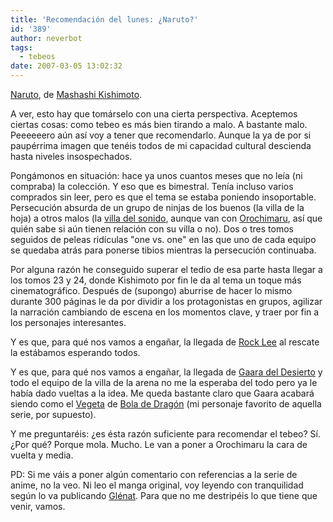 ```yaml
---
title: 'Recomendación del lunes: ¿Naruto?'
id: '389'
author: neverbot
tags:
  - tebeos
date: 2007-03-05 13:02:32
---
```


[Naruto](http://en.wikipedia.org/wiki/Naruto), de [Mashashi Kishimoto](http://en.wikipedia.org/wiki/Masashi_Kishimoto).

A ver, esto hay que tomárselo con una cierta perspectiva. Aceptemos ciertas cosas: como tebeo es más bien tirando a malo. A bastante malo. Peeeeeero aún así voy a tener que recomendarlo. Aunque la ya de por si paupérrima imagen que tenéis todos de mi capacidad cultural descienda hasta niveles insospechados.

Pongámonos en situación: hace ya unos cuantos meses que no leía (ni compraba) la colección. Y eso que es bimestral. Tenía incluso varios comprados sin leer, pero es que el tema se estaba poniendo insoportable. Persecución absurda de un grupo de ninjas de los buenos (la villa de la hoja) a otros malos (la [villa del sonido](http://en.wikipedia.org/wiki/Land_of_Sound), aunque van con [Orochimaru](http://en.wikipedia.org/wiki/Orochimaru_%28Naruto%29), así que quién sabe si aún tienen relación con su villa o no). Dos o tres tomos seguidos de peleas ridículas "one vs. one" en las que uno de cada equipo se quedaba atrás para ponerse tibios mientras la persecución continuaba.

Por alguna razón he conseguido superar el tedio de esa parte hasta llegar a los tomos 23 y 24, donde Kishimoto por fin le da al tema un toque más cinematográfico. Después de (supongo) aburrise de hacer lo mismo durante 300 páginas le da por dividir a los protagonistas en grupos, agilizar la narración cambiando de escena en los momentos clave, y traer por fin a los personajes interesantes.

Y es que, para qué nos vamos a engañar, la llegada de [Rock Lee](http://en.wikipedia.org/wiki/Rock_Lee) al rescate la estábamos esperando todos.

Y es que, para qué nos vamos a engañar, la llegada de [Gaara del Desierto](http://en.wikipedia.org/wiki/Gaara) y todo el equipo de la villa de la arena no me la esperaba del todo pero ya le había dado vueltas a la idea. Me queda bastante claro que Gaara acabará siendo como el [Vegeta](http://en.wikipedia.org/wiki/Vegeta) de [Bola de Dragón](http://en.wikipedia.org/wiki/Dragon_Ball) (mi personaje favorito de aquella serie, por supuesto).

Y me preguntaréis: ¿es ésta razón suficiente para recomendar el tebeo? Sí. ¿Por qué? Porque mola. Mucho. Le van a poner a Orochimaru la cara de vuelta y media.

PD: Si me váis a poner algún comentario con referencias a la serie de anime, no la veo. Ni leo el manga original, voy leyendo con tranquilidad según lo va publicando [Glénat](http://www.edicionesglenat.es/asp/default.asp). Para que no me destripéis lo que tiene que venir, vamos.